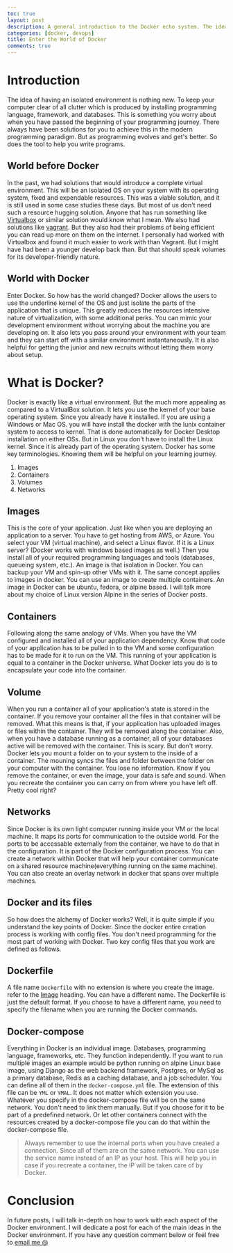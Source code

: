 ```yaml
---
toc: true
layout: post
description: A general introduction to the Docker echo system. The ideas and terminologies. On what Docker is, and how it functions from a conceptual level. How is useful to the modern developer.
categories: [docker, devops]
title: Enter the World of Docker
comments: true
---
```


# Introduction
The idea of having an isolated environment is nothing new. To keep your computer clear of all clutter which is produced by installing programming language, framework, and databases. This is something you worry about when you have passed the beginning of your programming journey. There always have been solutions for you to achieve this in the modern programming paradigm. But as programming evolves and get's better. So does the tool to help you write programs.

## World before Docker
In the past, we had solutions that would introduce a complete virtual environment. This will be an isolated OS on your system with its operating system, fixed and expendable resources. This was a viable solution, and it is still used in some case studies these days. But most of us don't need such a resource hugging solution. Anyone that has run something like [Virtualbox](https://www.virtualbox.org/) or similar solution would know what I mean. We also had solutions like [vagrant](https://www.vagrantup.com/). But they also had their problems of being efficient you can read up more on them on the internet. I personally had worked with Virtualbox and found it much easier to work with than Vagrant. But I might have had been a younger develop back than. But that should speak volumes for its developer-friendly nature.

## World with Docker
Enter Docker. So how has the world changed? Docker allows the users to use the underline kernel of the OS and just isolate the parts of the application that is unique. This greatly reduces the resources intensive nature of virtualization, with some additional perks. You can mimic your development environment without worrying about the machine you are developing on. It also lets you pass around your environment with your team and they can start off with a similar environment instantaneously. It is also helpful for getting the junior and new recruits without letting them worry about setup.

# What is Docker?
Docker is exactly like a virtual environment. But the much more appealing as compared to a VirtualBox solution. It lets you use the kernel of your base operating system. Since you already have it installed. If you are using a Windows or Mac OS. you will have install the docker with the lunix container system to access to kernel. That is done automatically for Docker Desktop installation on either OSs. But in Linux you don't have to install the Linux kernel. Since it is already part of the operating system. Docker has some key terminologies. Knowing them will be helpful on your learning journey.

1. Images
2. Containers
3. Volumes
4. Networks


## Images
This is the core of your application. Just like when you are deploying an application to a server. You have to get hosting from AWS, or Azure. You select your VM (virtual machine), and select a Linux flavor. If it is a Linux server? (Docker works with windows based images as well.) Then you install all of your required programming languages and tools (databases, queueing system, etc.). An image is that isolation in Docker. You can backup your VM and spin-up other VMs with it. The same concept applies to images in docker. You can use an image to create multiple containers. An image in Docker can be ubuntu, fedora, or alpine based. I will talk more about my choice of Linux version Alpine in the series of Docker posts.

## Containers
Following along the same analogy of VMs. When you have the VM configured and installed all of your application dependency. Know that code of your application has to be pulled in to the VM and some configuration has to be made for it to run on the VM. This running of your application is equal to a  container in the Docker universe. What Docker lets you do is to encapsulate your code into the container.

## Volume
When you run a container all of your application's state is stored in the container. If you remove your container all the files in that container will be removed. What this means is that, if your application has uploaded images or files within the container. They will be removed along the container. Also, when you have a database running as a container, all of your databases active will be removed with the container. This is scary. But don't worry. Docker lets you mount a folder on to your system to the inside of a container. The mouning syncs the files and folder between the folder on your computer with the container. You lose no information. Know if you remove the container, or even the image, your data is safe and sound. When you recreate the container you can carry on from where you have left off. Pretty cool right?

## Networks
Since Docker is its own light computer running inside your VM or the local machine. It maps its ports for communication to the outside world. For the ports to be accessable externally from the container, we have to do that in the configuration. It is part of the Docker configuration process. You can create a network within Docker that will help your container communicate on a shared resource machine(everything running on the same machine). You can also create an overlay network in docker that spans over multiple machines. 

## Docker and its files
So how does the alchemy of Docker works? Well, it is quite simple if you understand the key points of Docker. Since the docker entire creation process is working with config files. You don't need programming for the most part of working with Docker. Two key config files that you work are defined as follows.

## Dockerfile
A file name `Dockerfile` with no extension is where you create the image. refer to the [Image](#Images) heading. You can have a different name. The Dockerfile is just the default format. If you choose to have a different name, you need to specify the filename when you are running the Docker commands.
  
## Docker-compose
Everything in Docker is an individual image. Databases, programming language, frameworks, etc. They function independently. If you want to run multiple images an example would be python running on alpine Linux base image, using Django as the web backend framework, Postgres, or MySql as a primary database, Redis as a caching database, and a job scheduler. You can define all of them in the `docker-compose.yml` file. The extension of this file can be `YML` or `YMAL`. It does not matter which extension you use. Whatever you specify in the docker-compose file will be on the same network. You don't need to link them manually. But if you choose for it to be part of a predefined network. Or let other containers connect with the resources created by a docker-compose file you can do that within the docker-compose file.
> Always remember to use the internal ports when you have created a connection. Since all of them are on the same network. You can use the service name instead of an IP as your host. This will help you in case if you recreate a container, the IP will be taken care of by Docker.

# Conclusion
In future posts, I will talk in-depth on how to work with each aspect of the Docker environment. I will dedicate a post for each of the main ideas in the Docker environment. If you have any question comment below or feel free to [email me @](mailto:admin@abdulwahidgul.me)
